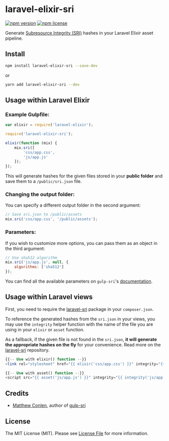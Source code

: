 # laravel-elixir-sri

[![npm version](http://img.shields.io/npm/v/laravel-elixir-sri.svg)](https://npmjs.org/package/laravel-elixir-sri) [![npm license](http://img.shields.io/npm/l/laravel-elixir-sri.svg)](https://npmjs.org/package/laravel-elixir-sri)

Generate [Subresource Integrity (SRI)](https://www.w3.org/TR/SRI/) hashes in your Laravel Elixir asset pipeline.

## Install

```bash
npm install laravel-elixir-sri --save-dev
```

or

```bash
yarn add laravel-elixir-sri --dev
```

## Usage within Laravel Elixir

### Example Gulpfile:

```javascript
var elixir = require('laravel-elixir');

require('laravel-elixir-sri');

elixir(function (mix) {
    mix.sri([
        'css/app.css',
        'js/app.js'
    ]);
});
```

This will generate hashes for the given files stored in your **public folder** and save them to a `/public/sri.json` file.

### Changing the output folder:

You can specify a different output folder in the second argument:

```javascript
// Save sri.json to /public/assets
mix.sri('css/app.css', '/public/assets');
```

### Parameters:

If you wish to customize more options, you can pass them as an object in the third argument:

```javascript
// Use sha512 algorithm
mix.sri('js/app.js', null, {
    algorithms: ['sha512']
});
```
You can find all the available parameters on `gulp-sri`'s [documentation](https://www.npmjs.com/package/gulp-sri#parameters).

## Usage within Laravel views

First, you need to require the [laravel-sri]('https://github.com/sebdesign/laravel-sri') package in your `composer.json`.

To reference the generated hashes from the `sri.json` in your views, you may use the `integrity` helper function with the name of the file you are using in your `elixir` or `asset` function.

As a fallback, if the given file is not found in the `sri.json`, **it will generate the appropriate hashes on the fly** for your convenience. Read more on the [laravel-sri]('https://github.com/sebdesign/laravel-sri') repository.

```php
{{-- Use with elixir() function --}}
<link rel="stylesheet" href="{{ elixir('css/app.css') }}" integrity="{{ integrity('css/app.css') }}" crossorigin="anonymous">

{{-- Use with asset() function --}}
<script src="{{ asset('js/app.js') }}" integrity="{{ integrity('js/app.js') }}" crossorigin="anonymous"></script>
```

## Credits

- [Matthew Conlen](https://github.com/mathisonian), author of [gulp-sri](https://github.com/mathisonian/gulp-sri)

## License

The MIT License (MIT). Please see [License File](LICENSE) for more information.
